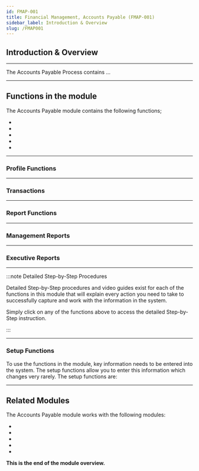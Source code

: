 ```yaml
---
id: FMAP-001
title: Financial Management, Accounts Payable (FMAP-001)  
sidebar_label: Introduction & Overview
slug: /FMAP001
---
```


## Introduction & Overview  
___  

The Accounts Payable Process contains ...
___
## Functions in the module  

The Accounts Payable module contains the following functions;

-   

-   

-   

-   

-   

___
### Profile Functions

 

___
### Transactions



___
### Report Functions



___
### Management Reports



___
### Executive Reports



___
:::note Detailed Step-by-Step Procedures

Detailed Step-by-Step procedures and video guides exist for each of the
functions in this module that will explain every action you need to take
to successfully capture and work with the information in the system.

Simply click on any of the functions above to access the detailed
Step-by-Step instruction.

:::

___
### Setup Functions

To use the functions in the module, key information needs to be entered
into the system.  The setup functions allow you to enter this information
which changes very rarely. The setup functions are:



___
## Related Modules  

The Accounts Payable module works with the following modules:

-   

-   

-   

-   

-   



**This is the end of the module overview.**
